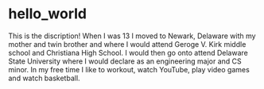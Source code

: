 # hello_world
This is the discription!
When I was 13 I moved to Newark, Delaware with my mother and twin brother and where I would attend Geroge V. Kirk middle school and Christiana High School. I would then go onto attend Delaware State University where I would declare as an engineering major and CS minor. In my free time I like to workout, watch YouTube, play video games and watch basketball.
